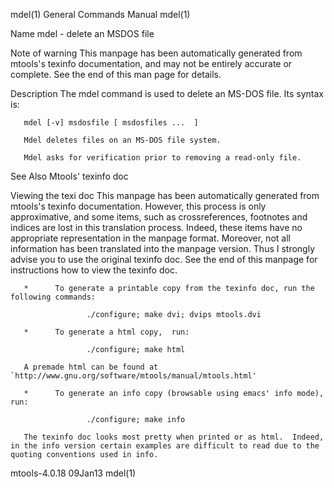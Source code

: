 mdel(1)                                                                                  General Commands Manual                                                                                  mdel(1)

Name
       mdel - delete an MSDOS file

Note of warning
       This manpage has been automatically generated from mtools's texinfo documentation, and may not be entirely accurate or complete.  See the end of this man page for details.

Description
       The mdel command is used to delete an MS-DOS file. Its syntax is:

       mdel [-v] msdosfile [ msdosfiles ...  ]

       Mdel deletes files on an MS-DOS file system.

       Mdel asks for verification prior to removing a read-only file.

See Also
       Mtools' texinfo doc

Viewing the texi doc
       This manpage has been automatically generated from mtools's texinfo documentation. However, this process is only approximative, and some items, such as crossreferences, footnotes and indices are
       lost in this translation process.  Indeed, these items have no appropriate representation in the manpage format.  Moreover, not all information has been  translated  into  the  manpage  version.
       Thus I strongly advise you to use the original texinfo doc.  See the end of this manpage for instructions how to view the texinfo doc.

       *      To generate a printable copy from the texinfo doc, run the following commands:

                     ./configure; make dvi; dvips mtools.dvi

       *      To generate a html copy,  run:

                     ./configure; make html

       A premade html can be found at `http://www.gnu.org/software/mtools/manual/mtools.html'

       *      To generate an info copy (browsable using emacs' info mode), run:

                     ./configure; make info

       The texinfo doc looks most pretty when printed or as html.  Indeed, in the info version certain examples are difficult to read due to the quoting conventions used in info.

mtools-4.0.18                                                                                    09Jan13                                                                                          mdel(1)
